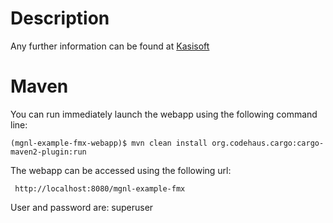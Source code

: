 Description
===========

Any further information can be found at [Kasisoft](https://kasisoft.com)


Maven
=====

You can run immediately launch the webapp using the following command line:

    (mgnl-example-fmx-webapp)$ mvn clean install org.codehaus.cargo:cargo-maven2-plugin:run

The webapp can be accessed using the following url:

     http://localhost:8080/mgnl-example-fmx

User and password are: superuser

